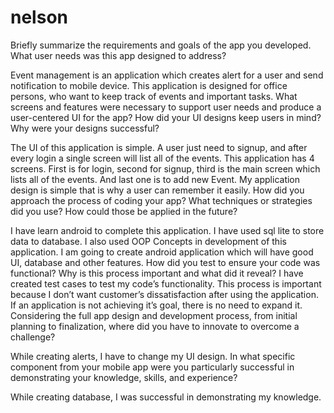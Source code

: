 # nelson

Briefly summarize the requirements and goals of the app you developed. What user needs was this app designed to address?

Event  management is an application which creates alert for a user and send notification to mobile device. This application is designed for office persons, who want to keep track of events and important tasks. 
What screens and features were necessary to support user needs and produce a user-centered UI for the app? How did your UI designs keep users in mind? Why were your designs successful?

The UI of this application is simple. A user just need to signup, and after every login a single screen will list all of the events. This application has 4 screens. First is for login, second for signup, third is the main screen which lists all of the events. And last one is to add new Event. 
My application design is simple that is why a user can remember it easily. 
How did you approach the process of coding your app? What techniques or strategies did you use? How could those be applied in the future?

I have learn android to complete this application. I have used sql lite to store data to database. I also used OOP Concepts in development of this application. 
I am going to create android application which will have good UI, database and other features. 
How did you test to ensure your code was functional? Why is this process important and what did it reveal?
I have created test cases to test my code’s functionality. This process is important because I don’t want customer’s dissatisfaction after using the application. If an application is not achieving it’s goal, there is no need to expand it. 
Considering the full app design and development process, from initial planning to finalization, where did you have to innovate to overcome a challenge?

While creating alerts, I have to change my UI design. 
In what specific component from your mobile app were you particularly successful in demonstrating your knowledge, skills, and experience?

While creating database, I was successful in demonstrating my knowledge. 
